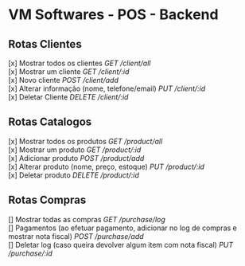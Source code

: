 # VM Softwares - POS - Backend

## Rotas Clientes
[x] Mostrar todos os clientes *GET /client/all*<br>
[x] Mostrar um cliente *GET /client/:id*<br>
[x] Novo cliente *POST /client/add*<br>
[x] Alterar informação (nome, telefone/email) *PUT /client/:id*<br>
[x] Deletar Cliente *DELETE /client/:id*

## Rotas Catalogos
[x] Mostrar todos os produtos *GET /product/all*<br>
[x] Mostrar um produto *GET /product/:id*<br>
[x] Adicionar produto *POST /product/add*<br>
[x] Alterar produto (nome, preço, estoque) *PUT /product/:id*<br>
[x] Deletar produto *DELETE /product/:id*

## Rotas Compras
[] Mostrar todas as compras *GET /purchase/log*<br>
[] Pagamentos (ao efetuar pagamento, adicionar no log de compras e mostrar nota fiscal) *POST /purchase/add*<br>
[] Deletar log (caso queira devolver algum item com nota fiscal) *PUT /purchase/:id*

